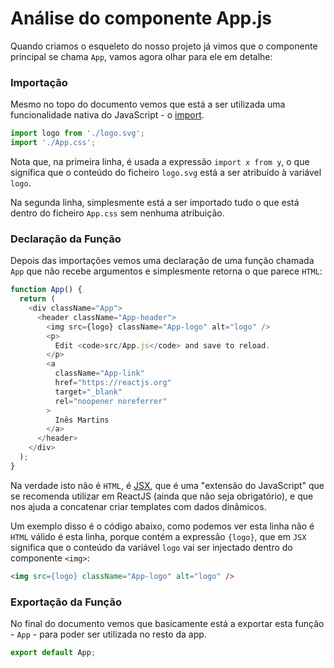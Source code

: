 # Análise do componente App.js

Quando criamos o esqueleto do nosso projeto já vimos que o componente principal se chama `App`, vamos agora olhar para ele em detalhe:

### Importação
Mesmo no topo do documento vemos que está a ser utilizada uma funcionalidade nativa do JavaScript - o [import](https://developer.mozilla.org/pt-BR/docs/Web/JavaScript/Reference/Statements/import).

```javascript
import logo from './logo.svg';
import './App.css';
```

Nota que, na primeira linha, é usada a expressão `import x from y`, o que significa que o conteúdo do ficheiro `logo.svg` está a ser atribuído à variável `logo`.

Na segunda linha, simplesmente está a ser importado tudo o que está dentro do ficheiro `App.css` sem nenhuma atribuição.

### Declaração da Função

Depois das importações vemos uma declaração de uma função chamada `App` que não recebe argumentos e simplesmente retorna o que parece `HTML`:

```javascript
function App() {
  return (
    <div className="App">
      <header className="App-header">
        <img src={logo} className="App-logo" alt="logo" />
        <p>
          Edit <code>src/App.js</code> and save to reload.
        </p>
        <a
          className="App-link"
          href="https://reactjs.org"
          target="_blank"
          rel="noopener noreferrer"
        >
          Inês Martins
        </a>
      </header>
    </div>
  );
}
```

Na verdade isto não é `HTML`, é [JSX](https://reactjs.org/docs/introducing-jsx.html), que é uma "extensão do JavaScript" que se recomenda utilizar em ReactJS (ainda que não seja obrigatório), e que nos ajuda a concatenar criar templates com dados dinâmicos.

Um exemplo disso é o código abaixo, como podemos ver esta linha não é `HTML` válido é esta linha, porque contém a expressão `{logo}`, que em `JSX` significa que o conteúdo da variável `logo` vai ser injectado dentro do componente `<img>`:

```HTML
<img src={logo} className="App-logo" alt="logo" />
```
 
### Exportação da Função

No final do documento vemos que basicamente está a exportar esta função - `App` - para poder ser utilizada no resto da app.

```javascript
export default App;
```
